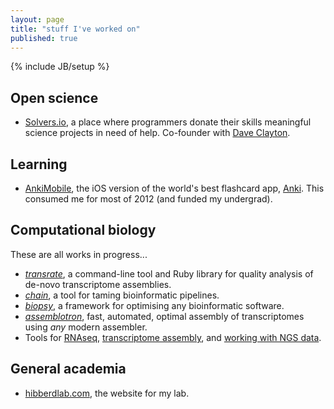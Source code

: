 ```yaml
---
layout: page
title: "stuff I've worked on"
published: true
---
```


{% include JB/setup %}

## Open science

- [Solvers.io](http://solvers.io), a place where programmers donate their skills meaningful science projects in need of help. Co-founder with [Dave Clayton](http://dave78.com/).

## Learning

- [AnkiMobile](https://itunes.apple.com/us/app/ankisrs/id373493387?mt=8), the iOS version of the world's best flashcard app, [Anki](http://ankisrs.net/). This consumed me for most of 2012 (and funded my undergrad).

## Computational biology

These are all works in progress...

- [*transrate*](http://github.com/blahah/transrate), a command-line tool and Ruby library for quality analysis of de-novo transcriptome assemblies.
- [*chain*](http://github.com/blahah/chain), a tool for taming bioinformatic pipelines.
- [*biopsy*](http://github.com/blahah/biopsy), a framework for optimising any bioinformatic software.
- [*assemblotron*](http://github.com/blahah/assemblotron), fast, automated, optimal assembly of transcriptomes using *any* modern assembler.
- Tools for [RNAseq](https://github.com/HibberdLab/rnaseq_tools), [transcriptome assembly](https://github.com/HibberdLab/assemblytools), and [working with NGS data](https://github.com/HibberdLab/seqtools).

## General academia

- [hibberdlab.com](http://hibberdlab.com), the website for my lab.

